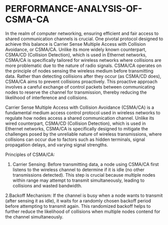 # PERFORMANCE-ANALYSIS-OF-CSMA-CA

In the realm of computer networking, ensuring efficient and fair access to shared communication channels is crucial. One pivotal protocol designed to achieve this balance is Carrier Sense Multiple Access with Collision Avoidance, or CSMA/CA. Unlike its more widely known counterpart, CSMA/CD (Collision Detection), which is used in Ethernet networks, CSMA/CA is specifically tailored for wireless networks where collisions are more problematic due to the nature of radio signals.
CSMA/CA operates on the principle of nodes sensing the wireless medium before transmitting data. Rather than detecting collisions after they occur (as CSMA/CD does), CSMA/CA aims to prevent collisions proactively. This proactive approach involves a careful exchange of control packets between communicating nodes to reserve the channel for transmission, thereby reducing the likelihood of interference and collisions.

Carrier Sense Multiple Access with Collision Avoidance (CSMA/CA) is a fundamental medium access control protocol used in wireless networks to regulate how nodes access a shared communication channel. Unlike its wired counterpart, CSMA/CD (Collision Detection), which is used in Ethernet networks, CSMA/CA is specifically designed to mitigate the challenges posed by the unreliable nature of wireless transmissions, where collisions can occur due to factors such as hidden terminals, signal propagation delays, and varying signal strengths.

Principles of CSMA/CA:

1. Carrier Sensing:
Before transmitting data, a node using CSMA/CA first listens to the wireless channel to determine if it is idle (no other transmissions detected). This step is crucial because multiple nodes within range may attempt to transmit simultaneously, leading to collisions and wasted bandwidth.

2.Backoff Mechanism:
If the channel is busy when a node wants to transmit (after sensing it as idle), it waits for a randomly chosen backoff period before attempting to transmit again. This randomized backoff helps to further reduce the likelihood of collisions when multiple nodes contend for the channel simultaneously.
